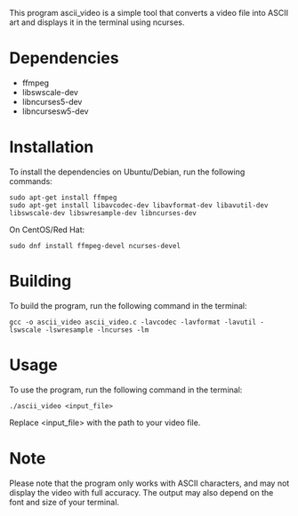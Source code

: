 This program ascii_video is a simple tool that converts a video file into ASCII art and displays it in the terminal using ncurses.

# Dependencies
- ffmpeg
- libswscale-dev
- libncurses5-dev
- libncursesw5-dev
# Installation
To install the dependencies on Ubuntu/Debian, run the following commands:

```bash=
sudo apt-get install ffmpeg
sudo apt-get install libavcodec-dev libavformat-dev libavutil-dev libswscale-dev libswresample-dev libncurses-dev
```
On CentOS/Red Hat:
```
sudo dnf install ffmpeg-devel ncurses-devel
```
# Building
To build the program, run the following command in the terminal:

```bash=
gcc -o ascii_video ascii_video.c -lavcodec -lavformat -lavutil -lswscale -lswresample -lncurses -lm
```
# Usage
To use the program, run the following command in the terminal:

```bash=
./ascii_video <input_file>
```
Replace <input_file> with the path to your video file.

# Note
Please note that the program only works with ASCII characters, and may not display the video with full accuracy. The output may also depend on the font and size of your terminal.